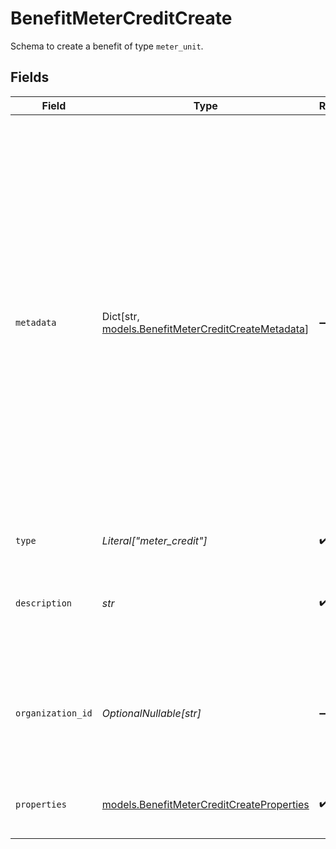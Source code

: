 # BenefitMeterCreditCreate

Schema to create a benefit of type `meter_unit`.


## Fields

| Field                                                                                                                                                                                                                                                                                                                  | Type                                                                                                                                                                                                                                                                                                                   | Required                                                                                                                                                                                                                                                                                                               | Description                                                                                                                                                                                                                                                                                                            | Example                                                                                                                                                                                                                                                                                                                |
| ---------------------------------------------------------------------------------------------------------------------------------------------------------------------------------------------------------------------------------------------------------------------------------------------------------------------- | ---------------------------------------------------------------------------------------------------------------------------------------------------------------------------------------------------------------------------------------------------------------------------------------------------------------------- | ---------------------------------------------------------------------------------------------------------------------------------------------------------------------------------------------------------------------------------------------------------------------------------------------------------------------- | ---------------------------------------------------------------------------------------------------------------------------------------------------------------------------------------------------------------------------------------------------------------------------------------------------------------------- | ---------------------------------------------------------------------------------------------------------------------------------------------------------------------------------------------------------------------------------------------------------------------------------------------------------------------- |
| `metadata`                                                                                                                                                                                                                                                                                                             | Dict[str, [models.BenefitMeterCreditCreateMetadata](../models/benefitmetercreditcreatemetadata.md)]                                                                                                                                                                                                                    | :heavy_minus_sign:                                                                                                                                                                                                                                                                                                     | Key-value object allowing you to store additional information.<br/><br/>The key must be a string with a maximum length of **40 characters**.<br/>The value must be either:<br/><br/>* A string with a maximum length of **500 characters**<br/>* An integer<br/>* A floating-point number<br/>* A boolean<br/><br/>You can store up to **50 key-value pairs**. |                                                                                                                                                                                                                                                                                                                        |
| `type`                                                                                                                                                                                                                                                                                                                 | *Literal["meter_credit"]*                                                                                                                                                                                                                                                                                              | :heavy_check_mark:                                                                                                                                                                                                                                                                                                     | N/A                                                                                                                                                                                                                                                                                                                    |                                                                                                                                                                                                                                                                                                                        |
| `description`                                                                                                                                                                                                                                                                                                          | *str*                                                                                                                                                                                                                                                                                                                  | :heavy_check_mark:                                                                                                                                                                                                                                                                                                     | The description of the benefit. Will be displayed on products having this benefit.                                                                                                                                                                                                                                     |                                                                                                                                                                                                                                                                                                                        |
| `organization_id`                                                                                                                                                                                                                                                                                                      | *OptionalNullable[str]*                                                                                                                                                                                                                                                                                                | :heavy_minus_sign:                                                                                                                                                                                                                                                                                                     | The ID of the organization owning the benefit. **Required unless you use an organization token.**                                                                                                                                                                                                                      | 1dbfc517-0bbf-4301-9ba8-555ca42b9737                                                                                                                                                                                                                                                                                   |
| `properties`                                                                                                                                                                                                                                                                                                           | [models.BenefitMeterCreditCreateProperties](../models/benefitmetercreditcreateproperties.md)                                                                                                                                                                                                                           | :heavy_check_mark:                                                                                                                                                                                                                                                                                                     | Properties for creating a benefit of type `meter_unit`.                                                                                                                                                                                                                                                                |                                                                                                                                                                                                                                                                                                                        |